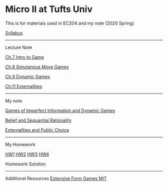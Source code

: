 # Micro II at Tufts Univ
This is for materials used in EC204 and my note  (2020 Spring)


[Syllabus](https://github.com/jamesyeh111/MicroIIatTufts/blob/master/SPRING%202020%20MICROECONOMIC%20THEORY%20II.pdf)

-----------------------
Lecture Note


[Ch.7 Intro to Game](https://github.com/jamesyeh111/MicroIIatTufts/blob/master/Chapter%207%20UC%20Notes.pdf)

[Ch.8 Simutanous Move Games](https://github.com/jamesyeh111/MicroIIatTufts/blob/master/Chapter%208%20UC%20Notes.pdf)

[Ch.9 Dynamic Games](https://github.com/jamesyeh111/MicroIIatTufts/blob/master/Chapter%209%20UC%20Notes.pdf)

[Ch.11 Externalities](https://github.com/jamesyeh111/MicroIIatTufts/blob/master/Chapter%2011%20UC%20Notes.pdf)

-----------------------
My note

[Games of Imperfect Information and Dynamic Games](https://github.com/jamesyeh111/MicroIIatTufts/blob/master/Games%20of%20Incomplete%20Info%20and%20Dynamic%20Game.pdf)

[Belief and Sequantial Rationality](https://github.com/jamesyeh111/MicroIIatTufts/blob/master/Belief%20and%20Sequantial%20Rationality.pdf)

[Externalities and Public Choice](https://github.com/jamesyeh111/MicroIIatTufts/blob/master/Externality%20and%20Public%20Choice.pdf)


-----------------------
My Homework

[HW1](https://github.com/jamesyeh111/MicroIIatTufts/blob/master/Micro2_HW1.pdf)
[HW2](https://github.com/jamesyeh111/MicroIIatTufts/blob/master/Micro2_HW2.pdf)
[HW3](https://github.com/jamesyeh111/MicroIIatTufts/blob/master/Micro2_HW3.pdf)
[HW4](https://github.com/jamesyeh111/MicroIIatTufts/blob/master/Micro%20II%20%20%20HW4.pdf)

Homework Solution


-----------------------
Additional Resources
[Extensive Form Games MIT](https://github.com/jamesyeh111/MicroIIatTufts/blob/master/MIT14_126S16_Extensive%20Form%20Game.pdf)
